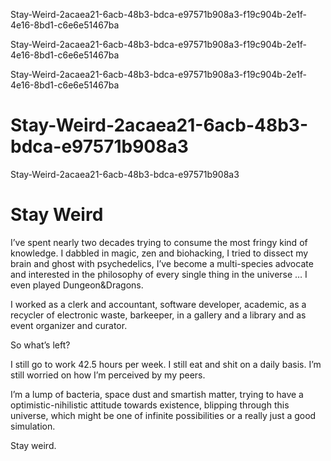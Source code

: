 Stay-Weird-2acaea21-6acb-48b3-bdca-e97571b908a3-f19c904b-2e1f-4e16-8bd1-c6e6e51467ba

Stay-Weird-2acaea21-6acb-48b3-bdca-e97571b908a3-f19c904b-2e1f-4e16-8bd1-c6e6e51467ba

Stay-Weird-2acaea21-6acb-48b3-bdca-e97571b908a3-f19c904b-2e1f-4e16-8bd1-c6e6e51467ba

# Stay-Weird-2acaea21-6acb-48b3-bdca-e97571b908a3

Stay-Weird-2acaea21-6acb-48b3-bdca-e97571b908a3

# Stay Weird

I’ve spent nearly two decades trying to consume the most fringy kind of knowledge. I dabbled in magic, zen and biohacking, I tried to dissect my brain and ghost with psychedelics, I’ve become a multi-species advocate and interested in the philosophy of every single thing in the universe … I even played Dungeon&Dragons.

I worked as a clerk and accountant, software developer, academic, as a recycler of electronic waste, barkeeper, in a gallery and a library and as event organizer and curator.

So what’s left?

I still go to work 42.5 hours per week. I still eat and shit on a daily basis. I’m still worried on how I’m perceived by my peers.

I’m a lump of bacteria, space dust and smartish matter, trying to have a optimistic-nihilistic attitude towards existence, blipping through this universe, which might be one of infinite possibilities or a really just a good simulation.

Stay weird.